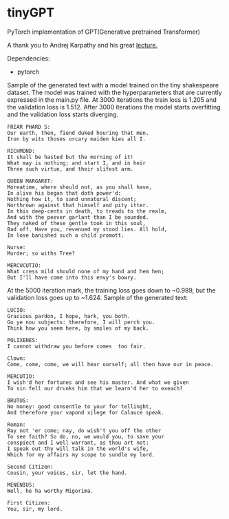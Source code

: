 # tinyGPT
PyTorch implementation of GPT(Generative pretrained Transformer)


A thank you to Andrej Karpathy and his great <a href="https://youtu.be/kCc8FmEb1nY">lecture.</a>

Dependencies:

- pytorch

Sample of the generated text with a model trained on the tiny shakespeare dataset. The model was trained with the hyperparameters that are currently expressed in the main.py file.
At 3000 iterations the train loss is 1.205 and the validation loss is 1.512. After 3000 iterations the model starts overfitting and the validation loss starts diverging.

```
FRIAR PHARD S:
Our earth, then, fiend duked houring that men.
Iron by wits thoses orcary maiden kies all I.

RICHMOND:
It shall be hasted but the morning of it!
What may is nothing; and start I, and in heir
Three such virtue, and their slifest arm.

QUEEN MARGARET:
Moreatime, where should not, as you shall have,
In alive his began that doth power'd:
Nothing how it, to sand unnatural discent;
Northrown against that himself and pity itter.
In this deep-cents in death, to treads to the realm,
And with the peever garlant than I be sounded.
They naked of these gentle took in this soul,
Bad off. Have you, revenued my stood lies. All hold,
In lose banished such a child promott.

Nurse:
Murder; so withs Tree?

MERCUCUTIO:
What cress mild should none of my hand and hem hen;
But I'll have come into this envy's bowry.
```

At the 5000 iteration mark, the training loss goes down to ~0.989, but the validation loss goes up to ~1.624. Sample of the generated text:

```
LUCIO:
Gracious pardon, I hope, hark, you both.
Go ye nou subjects: therefore, I will perch you.
Think how you seem here, by smiles of my back.

POLIXENES:
I cannot withdraw you before comes  too fair.

Clown:
Come, come, come, we will hear ourself; all then have our in peace.

MERCUTIO:
I wish'd her fortunes and see his master. And what we given
To sin fell our drunks him that we learn'd her to exeach?

BRUTUS:
No money: good consentle to your for tellinght,
And therefore your vapond xilege for Calauce speak.

Roman:
Ray not 'er come; nay, do wish't you off the other
To see faith? So do, no, we would you, to save your
conspiect and I well warrant, as thou art not:
I speak out thy will talk in the world's wife,
Which for my affairs my scope to sundle my lord.

Second Citizen:
Cousin, your voices, sir, let the hand.

MENENIUS:
Well, he ha worthy Migorima.

First Citizen:
You, sir, my lord.

```